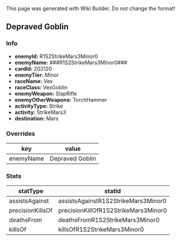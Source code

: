 <span class="wiki-builder">This page was generated with Wiki Builder. Do not change the format!</span>

## Depraved Goblin
### Info
* **enemyId:** R1S2StrikeMars3Minor0
* **enemyName:** ###R1S2StrikeMars3Minor0###
* **cardId:** 203120
* **enemyTier:** Minor
* **raceName:** Vex
* **raceClass:** VexGoblin
* **enemyWeapon:** SlapRifle
* **enemyOtherWeapons:** TorchHammer
* **activityType:** Strike
* **activity:** StrikeMars3
* **destination:** Mars

### Overrides
key | value
--- | -----
enemyName | Depraved Goblin

### Stats
statType | statId
-------- | ------
assistsAgainst | assistsAgainstR1S2StrikeMars3Minor0
precisionKillsOf | precisionKillOfR1S2StrikeMars3Minor0
deathsFrom | deathsFromR1S2StrikeMars3Minor0
killsOf | killsOfR1S2StrikeMars3Minor0

